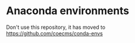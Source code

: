 # Anaconda environments

Don't use this repository, it has moved to https://github.com/coecms/conda-envs
